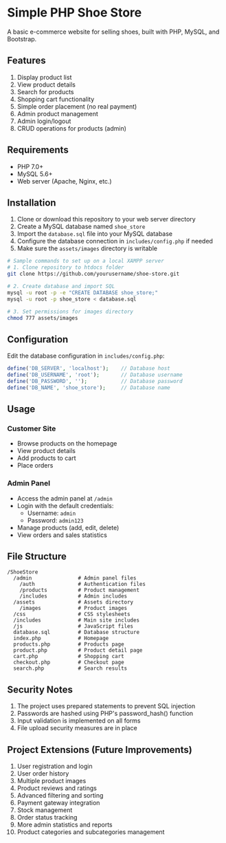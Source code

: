 # Simple PHP Shoe Store

A basic e-commerce website for selling shoes, built with PHP, MySQL, and Bootstrap.

## Features

1. Display product list
2. View product details
3. Search for products
4. Shopping cart functionality
5. Simple order placement (no real payment)
6. Admin product management
7. Admin login/logout
8. CRUD operations for products (admin)

## Requirements

- PHP 7.0+
- MySQL 5.6+
- Web server (Apache, Nginx, etc.)

## Installation

1. Clone or download this repository to your web server directory
2. Create a MySQL database named `shoe_store`
3. Import the `database.sql` file into your MySQL database
4. Configure the database connection in `includes/config.php` if needed
5. Make sure the `assets/images` directory is writable

```bash
# Sample commands to set up on a local XAMPP server
# 1. Clone repository to htdocs folder
git clone https://github.com/yourusername/shoe-store.git

# 2. Create database and import SQL
mysql -u root -p -e "CREATE DATABASE shoe_store;"
mysql -u root -p shoe_store < database.sql

# 3. Set permissions for images directory
chmod 777 assets/images
```

## Configuration

Edit the database configuration in `includes/config.php`:

```php
define('DB_SERVER', 'localhost');    // Database host
define('DB_USERNAME', 'root');       // Database username
define('DB_PASSWORD', '');           // Database password
define('DB_NAME', 'shoe_store');     // Database name
```

## Usage

### Customer Site

- Browse products on the homepage
- View product details 
- Add products to cart
- Place orders

### Admin Panel

- Access the admin panel at `/admin`
- Login with the default credentials:
  - Username: `admin`
  - Password: `admin123`
- Manage products (add, edit, delete)
- View orders and sales statistics

## File Structure

```
/ShoeStore
  /admin               # Admin panel files
    /auth              # Authentication files
    /products          # Product management
    /includes          # Admin includes
  /assets              # Assets directory
    /images            # Product images
  /css                 # CSS stylesheets
  /includes            # Main site includes
  /js                  # JavaScript files
  database.sql         # Database structure
  index.php            # Homepage
  products.php         # Products page
  product.php          # Product detail page
  cart.php             # Shopping cart
  checkout.php         # Checkout page
  search.php           # Search results
```

## Security Notes

1. The project uses prepared statements to prevent SQL injection
2. Passwords are hashed using PHP's password_hash() function
3. Input validation is implemented on all forms
4. File upload security measures are in place

## Project Extensions (Future Improvements)

1. User registration and login
2. User order history
3. Multiple product images
4. Product reviews and ratings
5. Advanced filtering and sorting
6. Payment gateway integration
7. Stock management
8. Order status tracking
9. More admin statistics and reports
10. Product categories and subcategories management
